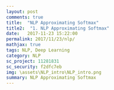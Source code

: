 ```yaml
---
layout: post
comments: true
title:  "NLP Approximating Softmax"
title2:  "1. NLP Approximating Softmax"
date:   2017-11-23 15:22:00
permalink: 2017/11/23/nlp/
mathjax: true
tags: NLP, Deep Learning
category: NLP
sc_project: 11281831
sc_security: f2dfc7eb
img: \assets\NLP_intro\NLP_intro.png
summary: NLP Approximating Softmax
---
```

